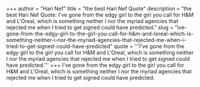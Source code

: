 +++
author = "Hari Nef"
title = "the best Hari Nef Quote"
description = "the best Hari Nef Quote: I've gone from the edgy girl to the girl you call for H&M and L'Oreal, which is something neither I nor the myriad agencies that rejected me when I tried to get signed could have predicted."
slug = "ive-gone-from-the-edgy-girl-to-the-girl-you-call-for-h&m-and-loreal-which-is-something-neither-i-nor-the-myriad-agencies-that-rejected-me-when-i-tried-to-get-signed-could-have-predicted"
quote = '''I've gone from the edgy girl to the girl you call for H&M and L'Oreal, which is something neither I nor the myriad agencies that rejected me when I tried to get signed could have predicted.'''
+++
I've gone from the edgy girl to the girl you call for H&M and L'Oreal, which is something neither I nor the myriad agencies that rejected me when I tried to get signed could have predicted.
